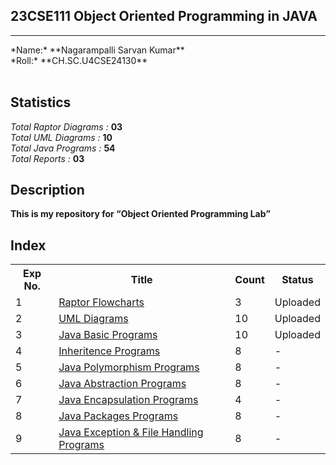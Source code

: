 <h2>23CSE111 Object Oriented Programming in JAVA</h2>
<hr>
*Name:*  **Nagarampalli Sarvan Kumar**<br>
*Roll:*  **CH.SC.U4CSE24130**<br><br>

## Statistics
*Total Raptor Diagrams :*  **03**<br>
*Total UML Diagrams :*  **10**<br>
*Total Java Programs :*  **54**<br>
*Total Reports :*  **03**<br>

## Description
<b>This is my repository for <q>Object Oriented Programming Lab</q></b>

## Index

<table>
  <tr>
    <th>Exp No.</th>
    <th>Title</th>
    <th>Count</th>
    <th>Status</th>
  </tr>
  <tr>
    <td>1</td>
    <td><a href='https://github.com/sarvan-2187/OOPS-LAB/tree/main/Experiment%201'>Raptor Flowcharts</a></td>
    <td>3</td>
    <td>Uploaded</td>
  </tr>
  <tr>
    <td>2</td>
    <td><a href='https://github.com/sarvan-2187/OOPS-LAB/tree/main/Experiment%202'>UML Diagrams</a></td>
    <td>10</td>
    <td>Uploaded</td>
  </tr>
  <tr>
    <td>3</td>
    <td><a href='https://github.com/sarvan-2187/OOPS-LAB/tree/main/Experiment%203/Java%20Basic%20Programs'>Java Basic Programs</td>
    <td>10</td>
    <td>Uploaded</td>
  </tr>
  <tr>
    <td>4</td>
    <td><a href='https://github.com/sarvan-2187/OOPS-LAB/tree/main/Experiment%204'>Inheritence Programs</a></td>
    <td>8</td>
    <td>-</td>
  </tr>
  <tr>
    <td>5</td>
    <td><a href='https://github.com/sarvan-2187/OOPS-LAB/tree/main/Experiment%205'>Java Polymorphism Programs</a></td>
    <td>8</td>
    <td>-</td>
  </tr>
  <tr>
    <td>6</td>
    <td><a href='https://github.com/sarvan-2187/OOPS-LAB/tree/main/Experiment%206'>Java Abstraction Programs</a></td>
    <td>8</td>
    <td>-</td>
  </tr>
  <tr>
    <td>7</td>
    <td><a href='https://github.com/sarvan-2187/OOPS-LAB/tree/main/Experiment%207'>Java Encapsulation Programs</a></td>
    <td>4</td>
    <td>-</td>
  </tr>
    <tr>
    <td>8</td>
    <td><a href='https://github.com/sarvan-2187/OOPS-LAB/tree/main/Experiment%208'>Java Packages Programs</a></td>
    <td>8</td>
    <td>-</td>
  </tr>
  <tr>
    <td>9</td>
    <td><a href='https://github.com/sarvan-2187/OOPS-LAB/tree/main/Experiment%209'>Java Exception & File Handling Programs</a></td>
    <td>8</td>
    <td>-</td>
  </tr>
</table>
